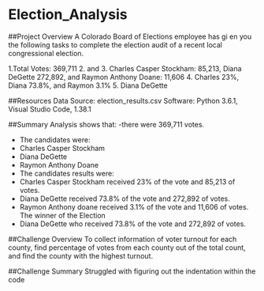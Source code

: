 # Election_Analysis
##Project Overview
A Colorado Board of Elections employee has gi en you the following tasks to complete the election audit of a recent local congressional election.

1.Total Votes: 369,711
2. and 3. Charles Casper Stockham: 85,213, Diana DeGette 272,892, and Raymon Anthony Doane: 11,606
4. Charles 23%, Diana 73.8%, and Raymon 3.1%
5. Diana DeGette

##Resources
Data Source: election_results.csv
Software: Python 3.6.1, Visual Studio Code, 1.38.1

##Summary
Analysis shows that:
-there were 369,711 votes.
- The candidates were: 
- Charles Casper Stockham
- Diana DeGette
- Raymon Anthony Doane
- The candidates results were:
- Charles Casper Stockham received 23% of the vote and 85,213 of votes.
- Diana DeGette received 73.8% of the vote and 272,892 of votes.
- Raymon Anthony doane received 3.1% of the vote and 11,606 of votes.
The winner of the Election
- Diana DeGette who received 73.8% of the vote and 272,892 of votes.


##Challenge Overview 
To collect information of voter turnout for each county, find percentage of votes from each county out of the total count, and find the county with the highest turnout.

##Challenge Summary
Struggled with figuring out the indentation within the code
